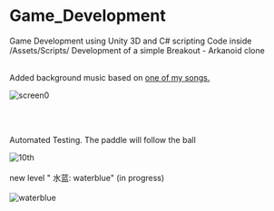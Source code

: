 # Game_Development
Game Development using Unity 3D and C# scripting
Code inside /Assets/Scripts/
Development of a simple Breakout - Arkanoid clone

<br>
Added background music based on  <a href="https://soundcloud.com/geopse/2-players-sid-project">one of my songs.</a>

<br>

![screen0](https://cloud.githubusercontent.com/assets/11699168/19621423/c89f58a0-9891-11e6-9fe2-93ebf074c8d5.png)


<br> <br>

Automated Testing. The paddle will follow the ball

![10th](https://cloud.githubusercontent.com/assets/11699168/19621465/d7ad611a-9892-11e6-9b90-716fb524d243.gif)
<br> <br>
new level 
" 水蓝: waterblue"
(in progress)<br> <br>
![waterblue](https://cloud.githubusercontent.com/assets/11699168/19708742/29b4a226-9b21-11e6-82c6-ba390d6a0b5d.png)
